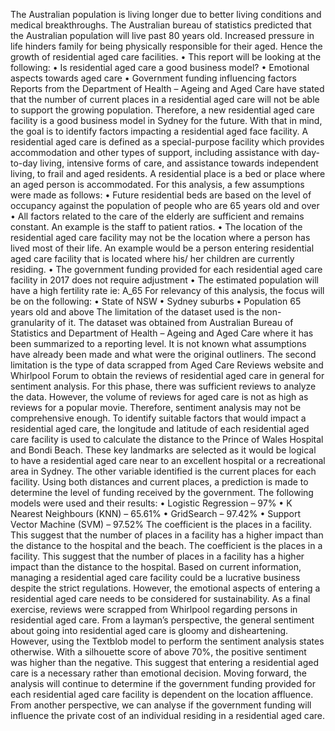 The Australian population is living longer due to better living conditions and medical breakthroughs. The Australian bureau of statistics predicted that the Australian population will live past 80 years old. Increased pressure in life hinders family for being physically responsible for their aged. Hence the growth of residential aged care facilities. 
•	This report will be looking at the following: 
•	Is residential aged care a good business model?
•	Emotional aspects towards aged care
•	Government funding influencing factors
Reports from the Department of Health – Ageing and Aged Care have stated that the number of current places in a residential aged care will not be able to support the growing population. Therefore, a new residential aged care facility is a good business model in Sydney for the future. With that in mind, the goal is to identify factors impacting a residential aged face facility. 
A residential aged care is defined as a special-purpose facility which provides accommodation and other types of support, including assistance with day-to-day living, intensive forms of care, and assistance towards independent living, to frail and aged residents. A residential place is a bed or place where an aged person is accommodated. 
For this analysis, a few assumptions were made as follows:
•	Future residential beds are based on the level of occupancy against the population of people who are 65 years old and over
•	All factors related to the care of the elderly are sufficient and remains constant. An example is the staff to patient ratios. 
•	The location of the residential aged care facility may not be the location where a person has lived most of their life. An example would be a person entering residential aged care facility that is located where his/ her children are currently residing. 
•	The government funding provided for each residential aged care facility in 2017 does not require adjustment
•	The estimated population will have a high fertility rate ie: A_65
For relevancy of this analysis, the focus will be on the following:
•	State of NSW
•	Sydney suburbs
•	Population 65 years old and above
The limitation of the dataset used is the non-granularity of it. The dataset was obtained from Australian Bureau of Statistics and Department of Health – Ageing and Aged Care where it has been summarized to a reporting level. It is not known what assumptions have already been made and what were the original outliners. 
The second limitation is the type of data scrapped from Aged Care Reviews website and Whirlpool Forum to obtain the reviews of residential aged care in general for sentiment analysis. For this phase, there was sufficient reviews to analyze the data. However, the volume of reviews for aged care is not as high as reviews for a popular movie. Therefore, sentiment analysis may not be comprehensive enough. 
To identify suitable factors that would impact a residential aged care, the longitude and latitude of each residential aged care facility is used to calculate the distance to the Prince of Wales Hospital and Bondi Beach. These key landmarks are selected as it would be logical to have a residential aged care near to an excellent hospital or a recreational area in Sydney. The other variable identified is the current places for each facility. Using both distances and current places, a prediction is made to determine the level of funding received by the government. The following models were used and their results:
•	Logistic Regression – 97%
•	K Nearest Neighbours (KNN) – 65.61%
•	GridSearch – 97.42%
•	Support Vector Machine (SVM) – 97.52% 
The coefficient is the places in a facility. This suggest that the number of places in a facility has a higher impact than the distance to the hospital and the beach. The coefficient is the places in a facility. This suggest that the number of places in a facility has a higher impact than the distance to the hospital.
Based on current information, managing a residential aged care facility could be a lucrative business despite the strict regulations. However, the emotional aspects of entering a residential aged care needs to be considered for sustainability. As a final exercise, reviews were scrapped from Whirlpool regarding persons in residential aged care. From a layman’s perspective, the general sentiment about going into residential aged care is gloomy and disheartening. However, using the Textblob model to perform the sentiment analysis states otherwise. With a silhouette score of above 70%, the positive sentiment was higher than the negative. This suggest that entering a residential aged care is a necessary rather than emotional decision. 
Moving forward, the analysis will continue to determine if the government funding provided for each residential aged care facility is dependent on the location affluence. From another perspective, we can analyse if the government funding will influence the private cost of an individual residing in a residential aged care. 
